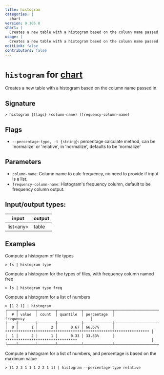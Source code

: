 ```yaml
---
title: histogram
categories: |
  chart
version: 0.105.0
chart: |
  Creates a new table with a histogram based on the column name passed in.
usage: |
  Creates a new table with a histogram based on the column name passed in.
editLink: false
contributors: false
---
```

<!-- This file is automatically generated. Please edit the command in https://github.com/nushell/nushell instead. -->

# `histogram` for [chart](/commands/categories/chart.md)

<div class='command-title'>Creates a new table with a histogram based on the column name passed in.</div>

## Signature

```> histogram {flags} (column-name) (frequency-column-name)```

## Flags

 -  `--percentage-type, -t {string}`: percentage calculate method, can be 'normalize' or 'relative', in 'normalize', defaults to be 'normalize'

## Parameters

 -  `column-name`: Column name to calc frequency, no need to provide if input is a list.
 -  `frequency-column-name`: Histogram's frequency column, default to be frequency column output.


## Input/output types:

| input     | output |
| --------- | ------ |
| list&lt;any&gt; | table  |
## Examples

Compute a histogram of file types
```nu
> ls | histogram type

```

Compute a histogram for the types of files, with frequency column named freq
```nu
> ls | histogram type freq

```

Compute a histogram for a list of numbers
```nu
> [1 2 1] | histogram
╭────┬────────┬────────┬───────────┬─────────────┬────────────────────────────────────────────────────────────────────╮
│  # │ value  │ count  │ quantile  │ percentage  │                             frequency                              │
├────┼────────┼────────┼───────────┼─────────────┼────────────────────────────────────────────────────────────────────┤
│  0 │      1 │      2 │      0.67 │ 66.67%      │ ****************************************************************** │
│  1 │      2 │      1 │      0.33 │ 33.33%      │ *********************************                                  │
╰────┴────────┴────────┴───────────┴─────────────┴────────────────────────────────────────────────────────────────────╯

```

Compute a histogram for a list of numbers, and percentage is based on the maximum value
```nu
> [1 2 3 1 1 1 2 2 1 1] | histogram --percentage-type relative

```
